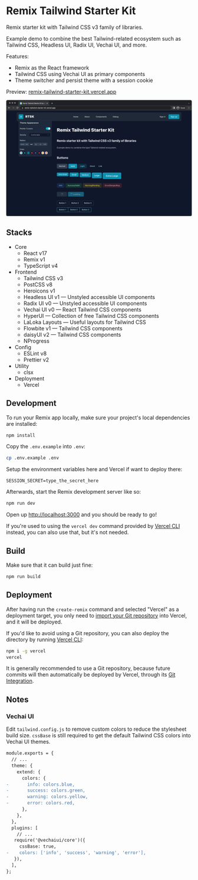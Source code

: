 # Remix Tailwind Starter Kit

Remix starter kit with Tailwind CSS v3 family of libraries.

Example demo to combine the best Tailwind-related ecosystem such as Tailwind
CSS, Headless UI, Radix UI, Vechai UI, and more.

Features:

- Remix as the React framework
- Tailwind CSS using Vechai UI as primary components
- Theme switcher and persist theme with a session cookie

Preview: [remix-tailwind-starter-kit.vercel.app](https://remix-tailwind-starter-kit.vercel.app)

![Screenshot](public/screenshot.png)

## Stacks

- Core
  - React v17
  - Remix v1
  - TypeScript v4
- Frontend
  - Tailwind CSS v3
  - PostCSS v8
  - Heroicons v1
  - Headless UI v1 — Unstyled accessible UI components
  - Radix UI v0 — Unstyled accessible UI components
  - Vechai UI v0 — React Tailwind CSS components
  - HyperUI — Collection of free Tailwind CSS components
  - LaLoka Layouts — Useful layouts for Tailwind CSS
  - Flowbite v1 — Tailwind CSS components
  - daisyUI v2 — Tailwind CSS components
  - NProgress
- Config
  - ESLint v8
  - Prettier v2
- Utility
  - clsx
- Deployment
  - Vercel

## Development

To run your Remix app locally, make sure your project's local dependencies are installed:

```sh
npm install
```

Copy the `.env.example` into `.env`:

```sh
cp .env.example .env
```

Setup the environment variables here and Vercel if want to deploy there:

```
SESSION_SECRET=type_the_secret_here
```

Afterwards, start the Remix development server like so:

```sh
npm run dev
```

Open up [http://localhost:3000](http://localhost:3000) and you should be ready to go!

If you're used to using the `vercel dev` command provided by [Vercel CLI](https://vercel.com/cli) instead, you can also use that, but it's not needed.

## Build

Make sure that it can build just fine:

```sh
npm run build
```

## Deployment

After having run the `create-remix` command and selected "Vercel" as a deployment target, you only need to [import your Git repository](https://vercel.com/new) into Vercel, and it will be deployed.

If you'd like to avoid using a Git repository, you can also deploy the directory by running [Vercel CLI](https://vercel.com/cli):

```sh
npm i -g vercel
vercel
```

It is generally recommended to use a Git repository, because future commits will then automatically be deployed by Vercel, through its [Git Integration](https://vercel.com/docs/concepts/git).

## Notes

### Vechai UI

Edit `tailwind.config.js` to remove custom colors to reduce the stylesheet build size.
`cssBase` is still required to get the default Tailwind CSS colors into Vechai UI themes.

```diff
module.exports = {
  // ...
  theme: {
    extend: {
      colors: {
-       info: colors.blue,
-       success: colors.green,
-       warning: colors.yellow,
-       error: colors.red,
      },
    },
  },
  plugins: [
    // ...
   require('@vechaiui/core')({
     cssBase: true,
-    colors: ['info', 'success', 'warning', 'error'],
   }),
  ],
};
```
